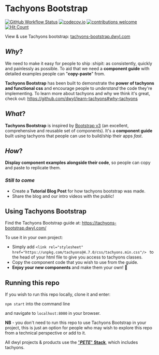 # Tachyons Bootstrap

[![GitHub Workflow Status](https://img.shields.io/github/workflow/status/dwyl/tachyons-bootstrap/Node.js%20CI?style=flat-square)](https://github.com/dwyl/tachyons-bootstrap/actions)
[![codecov.io](https://img.shields.io/codecov/c/github/dwyl/tachyons-bootstrap/master.svg?style=flat-square)](https://codecov.io/github/dwyl/tachyons-bootstrap?branch=master)
[![contributions welcome](https://img.shields.io/badge/contributions-welcome-brightgreen.svg?style=flat-square)](https://github.com/dwyl/tachyons-bootstrap/issues)
[![Hit Count](https://hits.dwyl.com/dwyl/tachyons-bootstrap.svg?style=flat-square)](https://hits.dwyl.io/dwyl/tachyons-bootstrap)
<!-- Dependency badges disabled as service unavailable see: https://github.com/dwyl/tachyons-bootstrap/issues/71
[![Dependencies Status](https://david-dm.org/dwyl/tachyons-bootstrap/status.svg?style=flat-square)](https://david-dm.org/dwyl/tachyons-bootstrap)
[![devDependencies Status](https://david-dm.org/dwyl/tachyons-bootstrap/dev-status.svg?style=flat-square)](https://david-dm.org/dwyl/tachyons-bootstrap?type=dev)
-->

View & use Tachyons bootstrap: 
[tachyons-bootstrap.dwyl.com](https://tachyons-bootstrap.dwyl.com)

## _Why_?

We need to make it easy for people to ship :shipit: as consistently, quickly and painlessly as possible. To aid that we need a **component guide** with detailed examples people can "**copy-paste**" from.

**Tachyons Bootstrap** has been built to demonstrate the **power of tachyons and functional css** and encourage people to _understand_ the code they're implementing.
To learn more about tachyons and why we think it's great, check out:
https://github.com/dwyl/learn-tachyons#why-tachyons

## _What_?

**Tachyons Bootstrap** is inspired by [Bootstrap v3](https://getbootstrap.com/components) (an excellent, comprehensive and reusable set of components). It's a **component guide** built using tachyons that people can use to build/ship their apps _fast_.

## _How_?

**Display component examples alongside their code**, so people can copy and paste to replicate them.

### _Still to come_
+ Create a **Tutorial Blog Post** for how tachyons bootstrap was made.
+ Share the blog and our intro videos with the public!

## Using Tachyons Bootstrap
Find the Tachyons Bootstrap guide at: https://tachyons-bootstrap.dwyl.com/

To use it in your own project:

- Simply add `<link rel="stylesheet" href="https://unpkg.com/tachyons@4.7.0/css/tachyons.min.css"/>
` to the head of your html file to give you access to tachyons classes.
- Copy the component code that you wish to use from the guide.
- **Enjoy your new components** and make them your own! :tada:

## Running this repo

If you wish to run this repo locally, clone it and enter:

`npm start` into the command line

and navigate to `localhost:8000` in your browser.

**NB** - you don't need to run this repo to use Tachyons Bootstrap in your project, this is just an option for people who may wish to explore this repo from a technical perspective or add to it.

All dwyl projects & products use the ["***PETE***" **Stack**](https://github.com/dwyl/technology-stack/#the-pete-stack), which includes tachyons.
